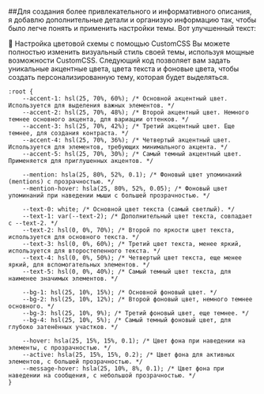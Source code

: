 ##Для создания более привлекательного и информативного описания, я добавлю дополнительные детали и организую информацию так, чтобы было легче понять и применить настройки темы. Вот улучшенный текст:

🎨 Настройка цветовой схемы с помощью CustomCSS
Вы можете полностью изменить визуальный стиль своей темы, используя мощные возможности CustomCSS. Следующий код позволяет вам задать уникальные акцентные цвета, цвета текста и фоновые цвета, чтобы создать персонализированную тему, которая будет выделяться.
```
:root {
    --accent-1: hsl(25, 70%, 60%); /* Основной акцентный цвет. Используется для выделения важных элементов. */
    --accent-2: hsl(25, 70%, 48%); /* Второй акцентный цвет. Немного темнее основного акцента, для вариации оттенков. */
    --accent-3: hsl(25, 70%, 42%); /* Третий акцентный цвет. Еще темнее, для создания контраста. */
    --accent-4: hsl(25, 70%, 36%); /* Четвертый акцентный цвет. Используется для элементов, требующих минимального акцента. */
    --accent-5: hsl(25, 70%, 30%); /* Самый темный акцентный цвет. Применяется для приглушенных акцентов. */
    
    --mention: hsla(25, 80%, 52%, 0.1); /* Фоновый цвет упоминаний (mentions) с прозрачностью. */
    --mention-hover: hsla(25, 80%, 52%, 0.05); /* Фоновый цвет упоминаний при наведении мыши с большей прозрачностью. */
    
    --text-0: white; /* Основной цвет текста (самый светлый). */
    --text-1: var(--text-2); /* Дополнительный цвет текста, совпадает с --text-2. */
    --text-2: hsl(0, 0%, 70%); /* Второй по яркости цвет текста, используется для основного текста. */
    --text-3: hsl(0, 0%, 60%); /* Третий цвет текста, менее яркий, используется для второстепенного текста. */
    --text-4: hsl(0, 0%, 50%); /* Четвертый цвет текста, еще менее яркий, для вспомогательных элементов. */
    --text-5: hsl(0, 0%, 40%); /* Самый темный цвет текста, для наименее значимых элементов. */
    
    --bg-1: hsl(25, 10%, 15%); /* Основной фоновый цвет. */
    --bg-2: hsl(25, 10%, 12%); /* Второй фоновый цвет, немного темнее основного. */
    --bg-3: hsl(25, 10%, 9%); /* Третий фоновый цвет, еще темнее. */
    --bg-4: hsl(25, 10%, 5%); /* Самый темный фоновый цвет, для глубоко затенённых участков. */
    
    --hover: hsla(25, 15%, 15%, 0.1); /* Цвет фона при наведении на элементы, с прозрачностью. */
    --active: hsla(25, 15%, 15%, 0.2); /* Цвет фона для активных элементов, с большей прозрачностью. */
    --message-hover: hsla(25, 10%, 8%, 0.1); /* Цвет фона при наведении на сообщения, с небольшой прозрачностью. */
}
```
